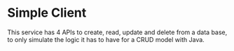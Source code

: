# Simple Client

This service has 4 APIs to create, read, update and delete from a data base, to only simulate the logic it has to have for a CRUD model with Java.

